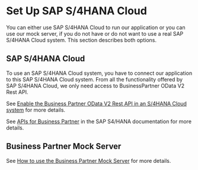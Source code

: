 # Set Up SAP S/4HANA Cloud

You can either use SAP S/4HANA Cloud to run our application or you can use our mock server, if you do not have or do not want to use a real SAP S/4HANA Cloud system. This section describes both options.

## SAP S/4HANA Cloud

To use an SAP S/4HANA Cloud system, you have to connect our application to this SAP S/4HANA Cloud system. From all the functionality offered by SAP S/4HANA Cloud, we only need access to BusinessPartner OData V2 Rest API.

See [Enable the Business Partner OData V2 Rest API in an S/4HANA Cloud system](../../appendix/enable-odata-of-s4hana/README.md) for more details.

See [APIs for Business Partner](https://help.sap.com/viewer/44e06f22436c43e582db6ccd5250e29b/2020.000/en-US/9fca825858239244e10000000a4450e5.html) in the SAP S4/HANA documentation for more details.

## Business Partner Mock Server

See [How to use the Business Partner Mock Server](../../appendix/business-partner-mock/README.md) for more details.
